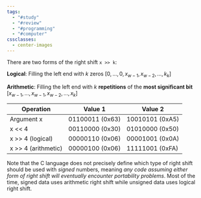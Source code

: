 ```yaml
---
tags:
  - "#study"
  - "#review"
  - "#programming"
  - "#computer"
cssclasses:
  - center-images
---
```

There are two forms of the right shift `x >> k`:

**Logical**: Filling the left end with $k$ zeros $[0,\dots,0,x_{w-1}, x_{w-2}, \dots, k_{k}]$

**Arithmetic**: Filling the left end with $k$ **repetitions** of the **most significant bit** $[x_{w-1}, \dots,x_{w-1},x_{w-2},\dots,x_{k}]$

| Operation           | Value 1         | Value 2         |
| ------------------- | --------------- | --------------- |
| Argument x          | 01100011 (0x63) | 10010101 (0xA5) |
| x << 4              | 00110000 (0x30) | 01010000 (0x50) |
| x >> 4 (logical)    | 00000110 (0x06) | 00001001 (0x0A) |
| x >> 4 (arithmetic) | 00000100 (0x06) | 11111001 (0xFA) |

Note that the C language does not precisely define which type of right shift should be used with *signed* numbers, meaning *any code assuming either form of right shift will eventually encounter portability problems*. Most of the time, signed data uses arithmetic right shift while unsigned data uses logical right shift.